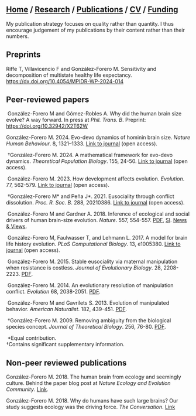 ## [Home](https://mauriciogforero.github.io) / [Research](https://mauriciogforero.github.io/research) / [Publications](https://mauriciogforero.github.io/publications) / [CV](https://mauriciogforero.github.io/cv) / [Funding](https://mauriciogforero.github.io/funding)

My publication strategy focuses on quality rather than quantity. I thus encourage judgement of my publications by their content rather than their numbers.

## Preprints

Riffe T, Villavicencio F and González-Forero M. Sensitivity and decomposition of multistate healthy life expectancy. https://dx.doi.org/10.4054/MPIDR-WP-2024-014
​
## Peer-reviewed papers  
​
González-Forero M and Gómez-Robles A. Why did the human brain size evolve? A way forward. In press at *Phil. Trans. B*. Preprint: https://doi.org/10.32942/X2T62W

González-Forero M. 2024. Evo-devo dynamics of hominin brain size. *Nature Human Behaviour*. 8, 1321–1333. [Link to journal](https://www.nature.com/articles/s41562-024-01887-8) (open access).  

​
†González-Forero M. 2024. A mathematical framework for evo-devo dynamics. *Theoretical Population Biology*. 155, 24-50. [Link to journal](https://www.sciencedirect.com/science/article/pii/S0040580923000758) (open access).  

​
González-Forero M. 2023. How development affects evolution. *Evolution*. 77, 562-579. [Link to journal](https://academic.oup.com/evolut/article/77/2/562/6955321) (open access).  

​
†González-Forero M* and Peña J*. 2021. Eusociality through conflict dissolution. *Proc. R. Soc. B*. 288, 20210386. [Link to journal](https://royalsocietypublishing.org/doi/10.1098/rspb.2021.0386) (open access).  

​
González-Forero M and Gardner A. 2018. Inference of ecological and social drivers of human brain-size evolution. *Nature*. 557, 554-557. [PDF](https://rdcu.be/O1Vc), [SI](Nature18SI.pdf). [News & Views](McElreathNV.pdf).

​
González-Forero M, Faulwasser T, and Lehmann L. 2017. A model for brain life history evolution. *PLoS Computational Biology*. 13, e1005380. [Link to journal](https://journals.plos.org/ploscompbiol/article?id=10.1371/journal.pcbi.1005380) (open access).  

​
González-Forero M. 2015. Stable eusociality via maternal manipulation when resistance is costless. *Journal of Evolutionary Biology*. 28, 2208-2223. [PDF](FullJEB15.pdf).  

​
González-Forero M. 2014. An evolutionary resolution of manipulation conflict. *Evolution* 68, 2038-2051. [PDF](FullEvolution14.pdf).  

​
González-Forero M and Gavrilets S. 2013. Evolution of manipulated behavior. *American Naturalist*. 182, 439-451. [PDF](AmNat13.pdf).  

​
†González-Forero M. 2009. Removing ambiguity from the biological species concept. *Journal of Theoretical Biology*. 256, 76-80. [PDF](FullJTB09.pdf).  

​
*Equal contribution.  
†Contains significant supplementary information.

## Non-peer reviewed publications

González-Forero M. 2018. The human brain from ecology and seemingly culture. Behind the paper blog
post at *Nature Ecology and Evolution Community*. [Link](https://communities.springernature.com/posts/the-human-brain-from-ecology-and-seemingly-culture).  


González-Forero M. 2018. Why do humans have such large brains? Our study suggests ecology was the
driving force. *The Conversation*. [Link](https://theconversation.com/why-do-humans-have-such-large-brains-our-study-suggests-ecology-was-the-driving-force-96873)

​


